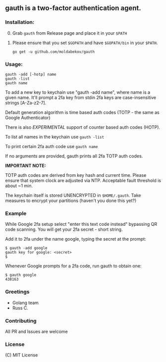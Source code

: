 ## gauth is a two-factor authentication agent.

### Installation:

0. Grab `gauth` from Release page and place it in your `$PATH`

1. Please ensure that you set `$GOPATH` and have `$GOPATH/bin` in your `$PATH`.

	`go get -u github.com/moldabekov/gauth`
	
### Usage:

	gauth -add [-hotp] name
	gauth -list
	gauth name

To add a new key to keychain use "gauth -add name", where name is a given name.
It'll prompt a 2fa key from stdin
2fa keys are case-insensitive strings [A-Za-z2-7].

Default generation algorithm is time based auth codes
(TOTP - the same as Google Authenticator)

There is also *EXPERIMENTAL* support of counter based auth codes (HOTP).

To list all names in the keychain use `gauth -list`

To print certain 2fa auth code use `gauth name`

If no arguments are provided, gauth prints all 2fa TOTP auth codes.

**IMPORTANT NOTE:**

TOTP auth codes are derived from key hash and current time.
Please ensure that system clock are adjusted via NTP.
Acceptable fault threshold is about ~1 min.

The keychain itself is stored UNENCRYPTED in `$HOME/.gauth`.
Take measures to encrypt your partitions (haven't you done this yet?)

### Example

While Google 2fa setup select "enter this text code instead" bypassing QR code scanning. You will get your 2fa secret - short string.

Add it to 2fa under the name google, typing the secret at the prompt:

	$ gauth -add google
	gauth key for google: <secret>
	$

Whenever Google prompts for a 2fa code, run gauth to obtain one:

	$ gauth google
	438163

### Greetings
 - Golang team
 - Russ C.

### Contributing
All PR and Issues are welcome

### License
(C) MIT License
